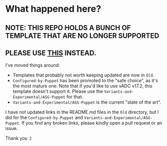 # What happened here?

## NOTE: THIS REPO HOLDS A BUNCH OF TEMPLATE THAT ARE NO LONGER SUPPORTED
## PLEASE USE [THIS](https://github.com/dkalintsev/vADC-CloudFormation/) INSTEAD.

I've moved things around:

- Templates that probably not worth keeping updated are now in `Old`.
- `Configured-by-Puppet` has been promoted to the "safe choice", as it's the most mature one. Note that if you'd like to use vADC v17.2, this template doesn't support it. Please use the `Variants-and-Experimental/ASG-Puppet` for that.
- `Variants-and-Experimental/ASG-Puppet` is the current "state of the art".

I have not updated links in the README.md files in the `Old` directory, but I did for the `Configured-by-Puppet` and `Variants-and-Experimental/ASG-Puppet`. If you find any broken links, please kindly open a pull request or an issue.

Thank you :)
